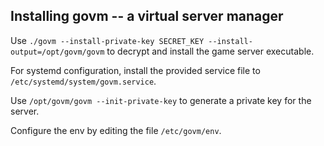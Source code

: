 ## Installing govm -- a virtual server manager

Use `./govm --install-private-key SECRET_KEY --install-output=/opt/govm/govm` to
decrypt and install the game server executable.

For systemd configuration, install the provided service file to
`/etc/systemd/system/govm.service`.

Use `/opt/govm/govm --init-private-key` to generate a private key for the 
server.

Configure the env by editing the file `/etc/govm/env`.
